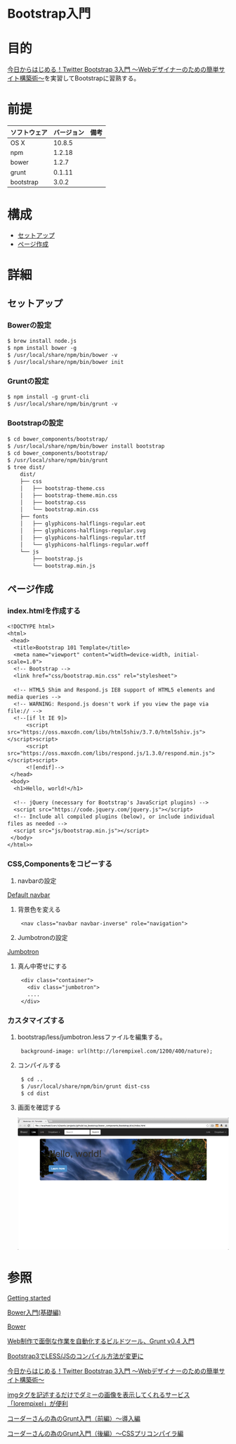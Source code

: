 Bootstrap入門
=============

# 目的 #
[今日からはじめる！Twitter Bootstrap 3入門 〜Webデザイナーのための簡単サイト構築術〜](http://www.find-job.net/startup/twitter-bootstrap-3)を実習してBootstrapに習熟する。

# 前提 #
| ソフトウェア   | バージョン   | 備考        |
|:---------------|:-------------|:------------|
| OS X           |10.8.5        |       |
| npm            |1.2.18        |       |
| bower          |1.2.7         |       |
| grunt          |0.1.11        |       |
| bootstrap      |3.0.2         |       |

# 構成 #
+ [セットアップ](#chapter1) 
+ [ページ作成](#chapter2) 

# 詳細 #
## <a name="chapter1">セットアップ ##

### Bowerの設定 ###
    $ brew install node.js
    $ npm install bower -g
    $ /usr/local/share/npm/bin/bower -v
    $ /usr/local/share/npm/bin/bower init

### Gruntの設定 ###
    $ npm install -g grunt-cli
    $ /usr/local/share/npm/bin/grunt -v    

### Bootstrapの設定 ###
    $ cd bower_components/bootstrap/
    $ /usr/local/share/npm/bin/bower install bootstrap
    $ cd bower_components/bootstrap/
    $ /usr/local/share/npm/bin/grunt
    $ tree dist/
        dist/
        ├── css
        │   ├── bootstrap-theme.css
        │   ├── bootstrap-theme.min.css
        │   ├── bootstrap.css
        │   └── bootstrap.min.css
        ├── fonts
        │   ├── glyphicons-halflings-regular.eot
        │   ├── glyphicons-halflings-regular.svg
        │   ├── glyphicons-halflings-regular.ttf
        │   └── glyphicons-halflings-regular.woff
        └── js
            ├── bootstrap.js
            └── bootstrap.min.js

## <a name="chapter2">ページ作成 ##

### index.htmlを作成する ###

    <!DOCTYPE html>
    <html>
     <head>
      <title>Bootstrap 101 Template</title>
      <meta name="viewport" content="width=device-width, initial-scale=1.0">
      <!-- Bootstrap -->
      <link href="css/bootstrap.min.css" rel="stylesheet">

      <!-- HTML5 Shim and Respond.js IE8 support of HTML5 elements and media queries -->
      <!-- WARNING: Respond.js doesn't work if you view the page via file:// -->
      <!--[if lt IE 9]>
          <script src="https://oss.maxcdn.com/libs/html5shiv/3.7.0/html5shiv.js"></script>script>
          <script src="https://oss.maxcdn.com/libs/respond.js/1.3.0/respond.min.js"></script>script>
          <![endif]-->
     </head>
     <body>
      <h1>Hello, world!</h1>

      <!-- jQuery (necessary for Bootstrap's JavaScript plugins) -->
      <script src="https://code.jquery.com/jquery.js"></script>
      <!-- Include all compiled plugins (below), or include individual files as needed -->
      <script src="js/bootstrap.min.js"></script>
     </body>
    </html>>

### CSS,Componentsをコピーする ###
1. navbarの設定

[Default navbar](http://getbootstrap.com/components/#navbar-default)

1. 背景色を変える

        <nav class="navbar navbar-inverse" role="navigation">

1. Jumbotronの設定

[Jumbotron](http://getbootstrap.com/components/#jumbotron)

1. 真ん中寄せにする

        <div class="container">
          <div class="jumbotron">
          ....
        </div>

### カスタマイズする ###
1. bootstrap/less/jumbotron.lessファイルを編集する。

        background-image: url(http://lorempixel.com/1200/400/nature);

1. コンパイルする

        $ cd ..
        $ /usr/local/share/npm/bin/grunt dist-css
        $ cd dist

1. 画面を確認する

   ![001](img/001.png)
    
# 参照 #

[Getting started](http://getbootstrap.com/getting-started/)

[Bower入門(基礎編)](http://yosuke-furukawa.hatenablog.com/entry/2013/06/01/173308)

[Bower](http://bower.io/#defining-a-package)

[Web制作で面倒な作業を自動化するビルドツール、Grunt v0.4 入門](http://kojika17.com/2013/03/grunt.js-memo.html)

[Bootstrap3でLESS/JSのコンパイル方法が変更に](http://re-dzine.net/2013/08/compile-in-bootstrap3/)

[今日からはじめる！Twitter Bootstrap 3入門 〜Webデザイナーのための簡単サイト構築術〜](http://www.find-job.net/startup/twitter-bootstrap-3)

[imgタグを記述するだけでダミーの画像を表示してくれるサービス「lorempixel」が便利](http://ozpa-h4.com/2013/01/29/lorempixel-dummy-img/)

[コーダーさんの為のGrunt入門（前編）〜導入編](http://blog.mach3.jp/2013/03/21/gruntjs.html)

[コーダーさんの為のGrunt入門（後編）〜CSSプリコンパイラ編](http://blog.mach3.jp/2013/03/26/gruntjs-css.html)
